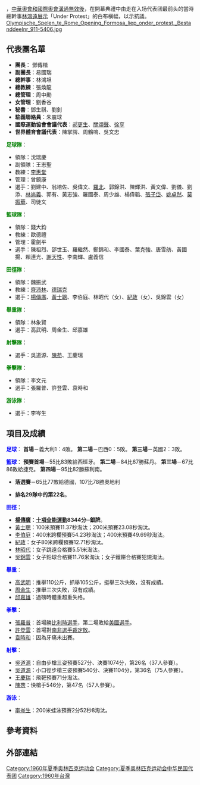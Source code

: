 ，[中華奧會和](../Page/中華奧會.md "wikilink")[國際奧會溝通無效後](../Page/國際奧會.md "wikilink")，在開幕典禮中由走在入场代表团最前头的當時總幹事[林鴻遠展示](../Page/林鴻遠.md "wikilink")「Under
Protest」的白布横幅，以示抗議。
[Olympische_Spelen_te_Rome_Opening_Formosa_liep_onder_protest,_Bestanddeelnr_911-5406.jpg](https://zh.wikipedia.org/wiki/File:Olympische_Spelen_te_Rome_Opening_Formosa_liep_onder_protest,_Bestanddeelnr_911-5406.jpg "fig:Olympische_Spelen_te_Rome_Opening_Formosa_liep_onder_protest,_Bestanddeelnr_911-5406.jpg")

## 代表團名單

  - **團長**： 鄧傳楷
  - **副團長**：易國瑞
  - **總幹事**：林鴻坦
  - **總教練**：張煥龍
  - **總管理**：周中勛
  - **女管理**：劉香谷
  - **秘書**：鄧生祺、劉釗
  - **駐義聯絡員**：朱震球
  - **國際運動協會會議代表**：[郝更生](../Page/郝更生.md "wikilink")、[關頌聲](../Page/關頌聲.md "wikilink")、[徐亨](../Page/徐亨.md "wikilink")
  - **世界體育會議代表**：陳掌諤、周鶴嗚、吳文忠

<span style="color: Green;">**足球隊**</span>：

  - 領隊：沈瑞慶
  - 副領隊：王志聖
  - 教練：[李惠堂](../Page/李惠堂.md "wikilink")
  - 管理：曾鏡康
  - 選手：劉建中、翁培佐、吳偉文、[羅北](../Page/羅北.md "wikilink")、郭錦洪、陳輝洪、黃文偉、劉儀、劉添、[林尚義](../Page/林尚義.md "wikilink")、郭有、黃志強、羅國泰、周少雄、楊偉韜、[張子岱](../Page/張子岱.md "wikilink")、[姚卓然](../Page/姚卓然.md "wikilink")、[莫振華](../Page/莫振華.md "wikilink")、司徒文

<span style="color: Green;">**籃球隊**</span>：

  - 領隊：錢大鈞
  - 教練：歐德禮
  - 管理：霍劍平
  - 選手：陳祖烈、邵世玉、羅繼然、鄭錦和、李國泰、葉克強、唐雪舫、黃國揚、賴連光、[謝天性](../Page/謝天性.md "wikilink")、李南輝、盧義信

<span style="color: Green;">**田徑隊**</span>：

  - 領隊：魏振武
  - 教練：[齊沛林](../Page/齊沛林.md "wikilink")、[德瑞克](../Page/德瑞克.md "wikilink")
  - 選手：[楊傳廣](../Page/楊傳廣.md "wikilink")、[黃士聰](../Page/黃士聰.md "wikilink")、李伯庭、林昭代（女）、[紀政](../Page/紀政.md "wikilink")（女）、吳錦雲（女）

<span style="color: Green;">**舉重隊**</span>：

  - 領隊：林象賢
  - 選手：高武明、周金生、邱嘉雄

<span style="color: Green;">**射擊隊**</span>：

  - 選手：吳道源、[陳芴](../Page/陳芴.md "wikilink")、王慶瑞

<span style="color: Green;">**拳擊隊**</span>：

  - 領隊：李文元
  - 選手：張羅普、許登雲、袁時和

<span style="color: Green;">**游泳隊**</span>：

  - 選手：李岑生

## 項目及成績

<span style="color: Blue;">**足球**</span>： **首場**－義大利1：4敗。
**第二場**－巴西0：5敗。 **第三場**－英國2：3敗。

<span style="color: Blue;">**籃球**</span>： **預賽首場**－55比83敗給西班牙。
**第二場**－84比67勝蘇丹。 **第三場**－67比86敗給捷克。 **第四場**－95比82勝蘇利南。

  - **落選賽**－65比77敗給德國，107比78勝奧地利

<!-- end list -->

  - **排名29隊中的第22名**。

<span style="color: Blue;">**田徑**</span>：

  - **[楊傳廣](../Page/楊傳廣.md "wikilink")：[十項全能運動](../Page/十項全能.md "wikilink")8344分─銀牌**。
  - [黃士聰](../Page/黃士聰.md "wikilink")：100米預賽11.37秒淘汰；200米預賽23.08秒淘汰。
  - [李伯庭](../Page/李伯庭.md "wikilink")：400米跨欄預賽54.23秒淘汰；400米預賽49.69秒淘汰。
  - [紀政](../Page/紀政.md "wikilink")：女子80米跨欄預賽12.71秒淘汰。
  - [林昭代](../Page/林昭代.md "wikilink")：女子跳遠合格賽5.51米淘汰。
  - [吳錦雲](../Page/吳錦雲.md "wikilink")：女子鉛球合格賽11.76米淘汰；女子鐵餅合格賽犯規淘汰。

<span style="color: Blue;">**舉重**</span>：

  - [高武明](../Page/高武明.md "wikilink")：推舉110公斤，抓舉105公斤，挺舉三次失敗，沒有成績。
  - [周金生](../Page/周金生.md "wikilink")：推舉三次失敗，沒有成績。
  - [邱嘉雄](../Page/邱嘉雄.md "wikilink")：過磅時體重超重失格。

<span style="color: Blue;">**拳擊**</span>：

  - [張羅普](../Page/張羅普.md "wikilink")：首場勝[比利時選手](../Page/比利時.md "wikilink")，第二場敗給[美國選手](../Page/美國.md "wikilink")。
  - [許登雲](../Page/許登雲.md "wikilink")：首場對[南非選手裁定敗](../Page/南非.md "wikilink")。
  - [袁時和](../Page/袁時和.md "wikilink")：因為牙痛未出賽。

<span style="color: Blue;">**射擊**</span>：

  - [吳道源](../Page/吳道源.md "wikilink")：自由步槍三姿預賽527分、決賽1074分，第26名（37人參賽）。
  - [吳道源](../Page/吳道源.md "wikilink")：小口徑步槍三姿預賽540分、決賽1104分，第36名（75人參賽）。
  - [王慶瑞](../Page/王慶瑞.md "wikilink")：飛靶預賽71分淘汰。
  - [陳芴](../Page/陳芴.md "wikilink")：快槍手546分，第47名（57人參賽）。

<span style="color: Blue;">**游泳**</span>：

  - [李岑生](../Page/李岑生.md "wikilink")：200米蛙泳預賽2分52秒8淘汰。

## 參考資料

## 外部連結

[Category:1960年夏季奥林匹克运动会](https://zh.wikipedia.org/wiki/Category:1960年夏季奥林匹克运动会 "wikilink")
[Category:夏季奥林匹克运动会中华民国代表团](https://zh.wikipedia.org/wiki/Category:夏季奥林匹克运动会中华民国代表团 "wikilink")
[Category:1960年台灣](https://zh.wikipedia.org/wiki/Category:1960年台灣 "wikilink")